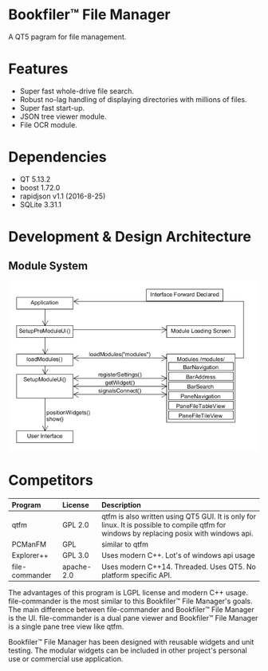 # Bookfiler™ File Manager
A QT5 pagram for file management.

# Features
* Super fast whole-drive file search.
* Robust no-lag handling of displaying directories with millions of files.
* Super fast start-up.
* JSON tree viewer module.
* File OCR module.

# Dependencies
* QT 5.13.2
* boost 1.72.0
* rapidjson v1.1 (2016-8-25)
* SQLite 3.31.1

# Development & Design Architecture

## Module System
![Module System](https://github.com/bradosia/BookFiler-File-Manager/blob/master/UML/module_system_D20200324.png)

# Competitors
| Program | License | Description |
|:-- |:-- |:-- |
|qtfm|GPL 2.0|qtfm is also written using QT5 GUI. It is only for linux. It is possible to compile qtfm for windows by replacing posix with windows api.|
|PCManFM|GPL|similar to qtfm|
|Explorer++|GPL 3.0|Uses modern C++. Lot's of windows api usage|
|file-commander|apache-2.0|Uses modern C++14. Threaded. Uses QT5. No platform specific API.|

The advantages of this program is LGPL license and modern C++ usage. file-commander is the most similar to this Bookfiler™ File Manager's goals. The main difference between file-commander and Bookfiler™ File Manager is the UI. file-commander is a dual pane viewer and Bookfiler™ File Manager is a single pane tree view like qtfm.

Bookfiler™ File Manager has been designed with reusable widgets and unit testing. The modular widgets can be included in other project's personal use or commercial use application.

